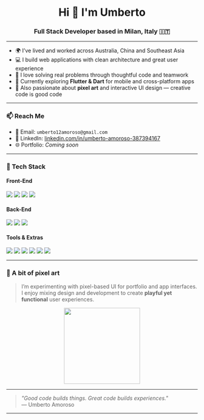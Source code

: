 <h1 align="center">Hi 👋 I'm Umberto</h1>
<h3 align="center">Full Stack Developer based in Milan, Italy 🇮🇹</h3>

---

- 🌍 I’ve lived and worked across Australia, China and Southeast Asia  
- 💻 I build web applications with clean architecture and great user experience  
- 🧠 I love solving real problems through thoughtful code and teamwork  
- 📱 Currently exploring **Flutter & Dart** for mobile and cross-platform apps  
- 🎨 Also passionate about **pixel art** and interactive UI design — creative code is good code

---

### 📫 Reach Me

- 📧 Email: `umberto12amoroso@gmail.com`  
- 💼 LinkedIn: [linkedin.com/in/umberto-amoroso-387394167](https://linkedin.com/in/umberto-amoroso-387394167)  
- 🌐 Portfolio: _Coming soon_

---

### 🧰 Tech Stack

#### Front-End
<p>
  <img src="https://img.shields.io/badge/React-61DAFB?logo=react&logoColor=000&style=flat-square" />
  <img src="https://img.shields.io/badge/TypeScript-3178C6?logo=typescript&logoColor=white&style=flat-square" />
  <img src="https://img.shields.io/badge/JavaScript-F7DF1E?logo=javascript&logoColor=black&style=flat-square" />
  <img src="https://img.shields.io/badge/Sass-CC6699?logo=sass&logoColor=white&style=flat-square" />
</p>

#### Back-End
<p>
  <img src="https://img.shields.io/badge/Java-ED8B00?logo=openjdk&logoColor=white&style=flat-square" />
  <img src="https://img.shields.io/badge/Spring_Boot-6DB33F?logo=springboot&logoColor=white&style=flat-square" />
  <img src="https://img.shields.io/badge/PostgreSQL-4169E1?logo=postgresql&logoColor=white&style=flat-square" />
</p>

#### Tools & Extras
<p>
  <img src="https://img.shields.io/badge/Dart-0175C2?logo=dart&logoColor=white&style=flat-square" />
  <img src="https://img.shields.io/badge/Flutter-02569B?logo=flutter&logoColor=white&style=flat-square" />
  <img src="https://img.shields.io/badge/Git-F05032?logo=git&logoColor=white&style=flat-square" />
  <img src="https://img.shields.io/badge/GitHub-181717?logo=github&logoColor=white&style=flat-square" />
  <img src="https://img.shields.io/badge/VS_Code-007ACC?logo=visualstudiocode&logoColor=white&style=flat-square" />
  <img src="https://img.shields.io/badge/Postman-FF6C37?logo=postman&logoColor=white&style=flat-square" />
</p>

---

### 🎨 A bit of pixel art

> I’m experimenting with pixel-based UI for portfolio and app interfaces.  
> I enjoy mixing design and development to create **playful yet functional** user experiences.

<p align="center">
  <img src="https://media.giphy.com/media/2A75RyXVzzSI2bx4Gj/giphy.gif" width="200"/>
</p>

---

> _"Good code builds things. Great code builds experiences."_  
> — Umberto Amoroso

---

